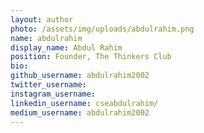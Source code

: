 ```yaml
---
layout: author
photo: /assets/img/uploads/abdulrahim.png
name: abdulrahim
display_name: Abdul Rahim
position: Founder, The Thinkers Club
bio: 
github_username: abdulrahim2002
twitter_username: 
instagram_username: 
linkedin_username: cseabdulrahim/
medium_username: abdulrahim2002
---
```


